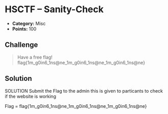 # HSCTF – Sanity-Check

* **Category:** Misc
* **Points:** 100

## Challenge

> Have a free flag!
> flag{1m_g0in6_1ns@ne_1m_g0in6_1ns@ne_1m_g0in6_1ns@ne}


## Solution
SOLUTION
Submit the Flag to the admin this is given to particants to check if the website is working

Flag = flag{1m_g0in6_1ns@ne_1m_g0in6_1ns@ne_1m_g0in6_1ns@ne}
